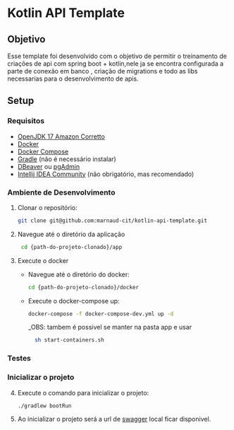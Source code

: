 # Kotlin API Template

## Objetivo

Esse template foi desenvolvido com o objetivo de permitir o treinamento de criações de api com spring boot + kotlin,nele ja
se encontra configurada a parte de conexão em banco , criação de migrations e todo as libs necessarias para o desenvolvimento de apis.

## Setup

### Requisitos
- [OpenJDK 17 Amazon Corretto](https://docs.aws.amazon.com/corretto/latest/corretto-11-ug/downloads-list.html)
- [Docker](https://docs.docker.com/get-docker/)
- [Docker Compose](https://docs.docker.com/compose/install/)
- [Gradle](https://gradle.org/install/) (não é necessário instalar)
- [DBeaver](https://dbeaver.com/download/) ou [pgAdmin](https://www.pgadmin.org/download/)
- [Intellij IDEA Community](https://www.jetbrains.com/pt-br/idea/download/#section=linux) (não obrigatório, mas recomendado)

### Ambiente de Desenvolvimento

1. Clonar o repositório:
    ``` sh
    git clone git@github.com:marnaud-cit/kotlin-api-template.git
    ```

2. Navegue até o diretório da aplicação
   ``` sh
    cd {path-do-projeto-clonado}/app
    ```
3. Execute o docker
    * Navegue até o diretório do docker:
        ``` sh
        cd {path-do-projeto-clonado}/docker
        ```
    * Execute o docker-compose up:
        ``` sh
        docker-compose -f docker-compose-dev.yml up -d
        ```
      _OBS: tambem é possivel se manter na pasta app e usar 
      ``` sh
        sh start-containers.sh
        ```

### Testes


### Inicializar o projeto

4. Execute o comando para inicializar o projeto:
    ``` sh
    ./gradlew bootRun
    ```
5. Ao inicializar o projeto será a url de [swagger](http://localhost:8080/swagger-ui/index.html) local ficar disponivel.
